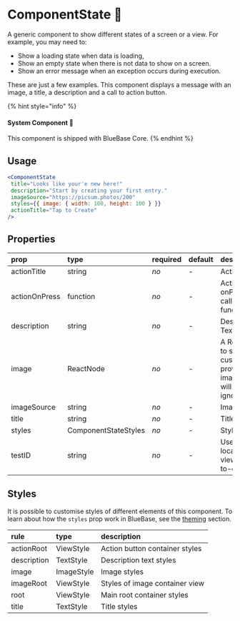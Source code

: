 # ComponentState 📌

A generic component to show different states of a screen or a view. For example, you may need to:

* Show a loading state when data is loading,
* Show an empty state when there is not data to show on a screen.
* Show an error message when an exception occurs during execution.

These are just a few examples. This component displays a message with an image, a title, a description and a call to action button.

{% hint style="info" %}
#### System Component 📌

This component is shipped with BlueBase Core.
{% endhint %}

## Usage

```jsx
<ComponentState
 title="Looks like your'e new here!"
 description="Start by creating your first entry."
 imageSource="https://picsum.photos/200"
 styles={{ image: { width: 100, height: 100 } }}
 actionTitle="Tap to Create"
/>
```

## Properties

| prop | type | required | default | description |
| :--- | :--- | :--- | :--- | :--- |
| actionTitle | string | _no_ | - | Action title |
| actionOnPress | function | _no_ | - | Action onPress callback function |
| description | string | _no_ | - | Description Text |
| image | ReactNode | _no_ | - | A ReactNode to show custom UI, if provided, imageSource will be ignored |
| imageSource | string | _no_ | - | Image URL |
| title | string | _no_ | - | Title text |
| styles | ComponentStateStyles | _no_ | - | Style rules |
| testID | string | _no_ | - | Used to locate this view in end-to-end tests. |

## Styles

It is possible to customise styles of different elements of this component. To learn about how the `styles` prop work in BlueBase, see the [theming](../key-concepts/themes/customise-components.md) section. 

| rule | type | description |
| :--- | :--- | :--- |
| actionRoot | ViewStyle | Action button container styles |
| description | TextStyle | Description text styles |
| image | ImageStyle | Image styles |
| imageRoot | ViewStyle | Styles of image container view |
| root | ViewStyle | Main root container styles |
| title | TextStyle | Title styles |



